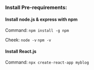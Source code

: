 ### Install Pre-requirements:
#### Install node.js & express with npm
Command: `npm install -g npm`

Cheek: `node -v` `npm -v`
<!-- chmod u+x app.js
npm install express
# Run App:
node app.js 
# npm install
-->
#### Install React.js
Command: `npx create-react-app myblog`

<!-- cd my-app
npm start  -->


